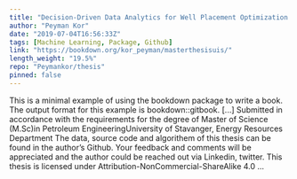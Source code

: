 ```yaml
---
title: "Decision-Driven Data Analytics for Well Placement Optimization in Field Development Scenario - Powered by Machine Learning"
author: "Peyman Kor"
date: "2019-07-04T16:56:33Z"
tags: [Machine Learning, Package, Github]
link: "https://bookdown.org/kor_peyman/masterthesisuis/"
length_weight: "19.5%"
repo: "Peymankor/thesis"
pinned: false
---
```


This is a minimal example of using the bookdown package to write a book. The output format for this example is bookdown::gitbook. [...] Submitted in accordance with the requirements for the degree of Master of Science (M.Sc)in Petroleum EngineeringUniversity of Stavanger, Energy Resources Department The data, source code and algorithem of this thesis can be found in the author’s Github. Your feedback and comments will be appreciated and the author could be reached out via Linkedin, twitter. This thesis is licensed under Attribution-NonCommercial-ShareAlike 4.0 ...
